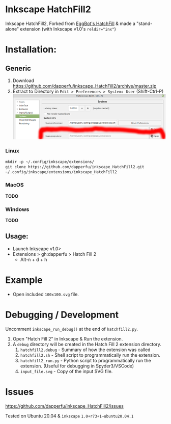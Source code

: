 # Inkscape HatchFill2

Inkscape HatchFill2, Forked from [EggBot's HatchFill](https://github.com/evil-mad/EggBot/) & made a "stand-alone" extension (with Inkscape v1.0's ```reldir="inx"```)

# Installation:

## Generic

1. Download https://github.com/dapperfu/inkscape_HatchFill2/archive/master.zip
2. Extract to Directory in ```Edit > Preferences > System: User``` (Shift-Ctrl-P)
  ![](.img/extension_dir.png)

### Linux

    mkdir -p ~/.config/inkscape/extensions/
    git clone https://github.com/dapperfu/inkscape_HatchFill2.git ~/.config/inkscape/extensions/inkscape_HatchFill2
    
### MacOS

**TODO**

### Windows

**TODO**

## Usage:

- Launch Inkscape v1.0>
- Extensions > gh:dapperfu > Hatch Fill 2
   - Alt-n + d + h

# Example

- Open included ```100x100.svg``` file.


# Debugging / Development

Uncomment ```inkscape_run_debug()``` at the end of ```hatchfill2.py```.

1. Open "Hatch Fill 2" in Inkscape & Run the extension.
2. A ```debug``` directory will be created in the Hatch Fill 2 extension directory.
   1. ```hatchfill2.debug``` - Summary of how the extension was called
   2. ```hatchfill2.sh``` - Shell script to programmatically run the extension.
   3. ```hatchfill2_run.py``` - Python script to programmatically run the extension.
     (Useful for debugging in Spyder3/VSCode)
   4. ```input_file.svg``` - Copy of the input SVG file.

# Issues 

https://github.com/dapperfu/inkscape_HatchFill2/issues

Tested on Ubuntu 20.04 & ```inkscape``` ```1.0+r73+1~ubuntu20.04.1```
